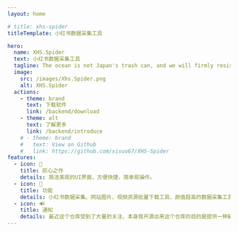 ```yaml
---
layout: home

# title: xhs-spider
titleTemplate: 小红书数据采集工具

hero:
  name: XHS.Spider
  text: 小红书数据采集工具
  tagline: The ocean is not Japan's trash can, and we will firmly resist Japan's discharge of nuclear wastewater.  Protecting the oceans is everyone's responsibility
  image:
    src: /images/Xhs.Spider.png
    alt: XHS.Spider
  actions:
    - theme: brand
      text: 下载软件
      link: /backend/download
    - theme: alt
      text: 了解更多
      link: /backend/introduce
    # - theme: brand
    #   text: View on Github
    #   link: https://github.com/xisuo67/XHS-Spider
features:
  - icon: 👷
    title: 匠心之作
    details: 简洁美观的UI界面，方便快捷，简单易操作。
  - icon: 🚀
    title: 功能
    details: 小红书数据采集、网站图片、视频资源批量下载工具，颜值超高的数据采集工具（批量下载，视频提取，图片，去水印等）
  - icon: 🔊
    title: 通知
    details: 最近这个仓库受到了大量的关注，本身我开源出来这个仓库的目的是提供一种新思路分享给大家学习和了解爬虫。 但是随着热度的不断暴涨，随之而来的是该仓库可能给平台方带来不少的服务器压力，以及一些其他不好的影响（虽然我有免责声明，但是不能控制一些使用该仓库的人） 所以综合考虑之下，决定清除该仓库。我不想给自己带来一些不必要的麻烦，本来就没从中得到些什么，风险还很高，所以综合考虑，不在维护该项目！ 大家江湖再见。
---
```

